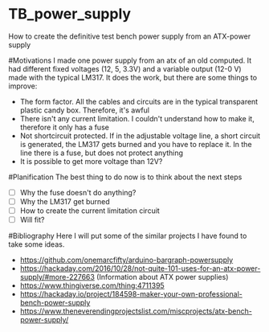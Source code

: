 # TB_power_supply
How to create the definitive test bench power supply from an ATX-power supply

#Motivations
I made one power supply from an atx of an old computed. It had different fixed voltages (12, 5, 3.3V) and a variable output (12-0 V) made with the typical LM317. It does the work, but there are some things to improve:
- The form factor. All the cables and circuits are in the typical transparent plastic candy box. Therefore, it's awful
- There isn't any current limitation. I couldn't understand how to make it, therefore it only has a fuse
- Not shortcircuit protected. If in the adjustable voltage line, a short circuit is generated, the LM317 gets burned and you have to replace it. In the line there is a fuse, but does not protect anything
- It is possible to get more voltage than 12V?

#Planification
The best thing to do now is to think about the next steps
- [ ] Why the fuse doesn't do anything?
- [ ] Why the LM317 get burned
- [ ] How to create the current limitation circuit
- [ ] Will fit?

#Bibliography
Here I will put some of the similar projects I have found to take some ideas.
- https://github.com/onemarcfifty/arduino-bargraph-powersupply
- https://hackaday.com/2016/10/28/not-quite-101-uses-for-an-atx-power-supply/#more-227663 (Information about ATX power supplies)
- https://www.thingiverse.com/thing:4711395
- https://hackaday.io/project/184598-maker-your-own-professional-bench-power-supply
- https://www.theneverendingprojectslist.com/miscprojects/atx-bench-power-supply/
